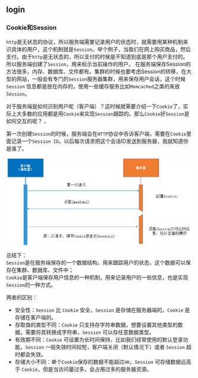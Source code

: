 ## login

### Cookie和Session

`http`是无状态的协议，所以服务端需要记录用户的状态时，就需要用某种机制来识具体的用户，这个机制就是`Session`。举个例子，当我们在网上购买商品，然后支付。由于`http`是无状态的，所以支付的时候是不知道到底是那个用户支付的。所以服务端创建了`Session`，用来标示当前操作的用户。
在服务端保存Session的方法很多，内存、数据库、文件都有。集群的时候也要考虑Session的转移，在大型的网站，一般会有专门的`Session`服务器集群，用来保存用户会话，这个时候 `Session` 信息都是放在内存的，使用一些缓存服务比如`Memcached`之类的来放 `Session`。   

对于服务端是如何识别用户呢（客户端）？这时候就需要介绍一下`Cookie`了，实际上大多数的应用都是用`Cookie`来实现`Session`跟踪的。那么`Cookie`好`Session`是如何交互的呢？  、

第一次创建`Session`的时候，服务端会在`HTTP`协议中告诉客户端，需要在`Cookie`里面记录一个`Session ID`，以后每次请求把这个会话ID发送到服务器，我就知道你是谁了。   

![bufio](images/login-session.png?raw=true)

总结下：  
`Session`是在服务端保存的一个数据结构，用来跟踪用户的状态，这个数据可以保存在集群、数据库、文件中；  
`Cookie`是客户端保存用户信息的一种机制，用来记录用户的一些信息，也是实现`Session`的一种方式。  

两者的区别：  

- 安全性：`Session` 比 `Cookie` 安全，`Session` 是存储在服务器端的，`Cookie` 是存储在客户端的。  
- 存取值的类型不同：`Cookie` 只支持存字符串数据，想要设置其他类型的数据，需要将其转换成字符串，`Session` 可以存任意数据类型。  
- 有效期不同：`Cookie` 可设置为长时间保持，比如我们经常使用的默认登录功能，`Session` 一般失效时间较短，客户端关闭（默认情况下）或者 `Session` 超时都会失效。  
- 存储大小不同：单个`Cookie`保存的数据不能超过`4K`，`Session` 可存储数据远高于 `Cookie`，但是当访问量过多，会占用过多的服务器资源。  
